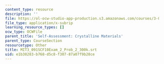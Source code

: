 ```yaml
---
content_type: resource
description: ''
file: https://ol-ocw-studio-app-production.s3.amazonaws.com/courses/3-091sc-introduction-to-solid-state-chemistry-fall-2010/e1b38283b768d5c8f30787a07f9b28ce_MIT3_091SCF10Exam_2_Prob_2_300k.srt
file_type: application/x-subrip
learning_resource_types: []
ocw_type: OCWFile
parent_title: 'Self-Assessment: Crystalline Materials'
parent_type: CourseSection
resourcetype: Other
title: MIT3_091SCF10Exam_2_Prob_2_300k.srt
uid: e1b38283-b768-d5c8-f307-87a07f9b28ce
---
```

